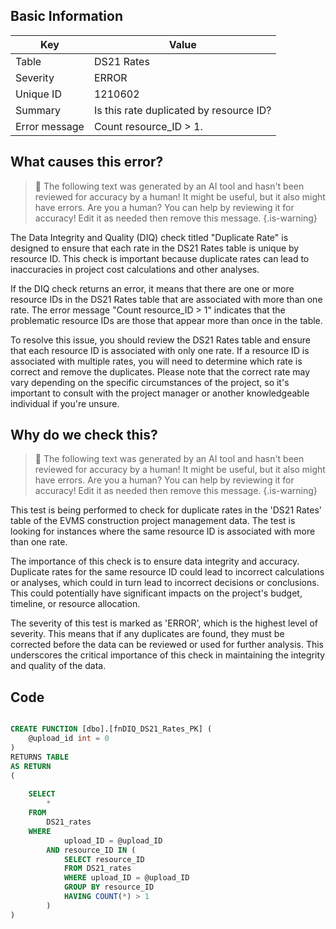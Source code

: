 ## Basic Information
| Key         | Value          |
|-------------|----------------|
| Table       | DS21 Rates |
| Severity    | ERROR |
| Unique ID   | 1210602   |
| Summary     | Is this rate duplicated by resource ID? |
| Error message | Count resource_ID > 1. |

## What causes this error?

> :robot: The following text was generated by an AI tool and hasn't been reviewed for accuracy by a human! It might be useful, but it also might have errors. Are you a human? You can help by reviewing it for accuracy! Edit it as needed then remove this message.
{.is-warning}

The Data Integrity and Quality (DIQ) check titled "Duplicate Rate" is designed to ensure that each rate in the DS21 Rates table is unique by resource ID. This check is important because duplicate rates can lead to inaccuracies in project cost calculations and other analyses.

If the DIQ check returns an error, it means that there are one or more resource IDs in the DS21 Rates table that are associated with more than one rate. The error message "Count resource_ID > 1" indicates that the problematic resource IDs are those that appear more than once in the table.

To resolve this issue, you should review the DS21 Rates table and ensure that each resource ID is associated with only one rate. If a resource ID is associated with multiple rates, you will need to determine which rate is correct and remove the duplicates. Please note that the correct rate may vary depending on the specific circumstances of the project, so it's important to consult with the project manager or another knowledgeable individual if you're unsure.
## Why do we check this?

> :robot: The following text was generated by an AI tool and hasn't been reviewed for accuracy by a human! It might be useful, but it also might have errors. Are you a human? You can help by reviewing it for accuracy! Edit it as needed then remove this message.
{.is-warning}

This test is being performed to check for duplicate rates in the 'DS21 Rates' table of the EVMS construction project management data. The test is looking for instances where the same resource ID is associated with more than one rate. 

The importance of this check is to ensure data integrity and accuracy. Duplicate rates for the same resource ID could lead to incorrect calculations or analyses, which could in turn lead to incorrect decisions or conclusions. This could potentially have significant impacts on the project's budget, timeline, or resource allocation.

The severity of this test is marked as 'ERROR', which is the highest level of severity. This means that if any duplicates are found, they must be corrected before the data can be reviewed or used for further analysis. This underscores the critical importance of this check in maintaining the integrity and quality of the data.
## Code

```sql

CREATE FUNCTION [dbo].[fnDIQ_DS21_Rates_PK] (
	@upload_id int = 0
)
RETURNS TABLE
AS RETURN
(
	
	SELECT 
		*
	FROM 
		DS21_rates
	WHERE 
			upload_ID = @upload_ID
		AND resource_ID IN (
			SELECT resource_ID
			FROM DS21_rates
			WHERE upload_ID = @upload_ID
			GROUP BY resource_ID
			HAVING COUNT(*) > 1
		)
)
```
